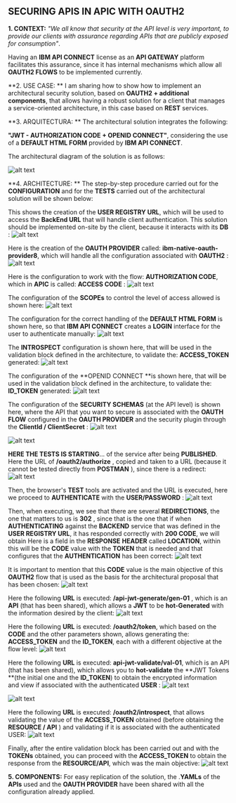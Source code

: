 ## **SECURING APIS IN APIC WITH OAUTH2**

**1. CONTEXT:**
*"We all know that security at the API level is very important, to provide our clients with assurance regarding APIs that are publicly exposed for consumption"*.

Having an **IBM API CONNECT** license as an **API GATEWAY** platform facilitates this assurance, since it has internal mechanisms which allow all **OAUTH2 FLOWS** to be implemented currently.

**2. USE CASE: **
I am sharing how to show how to implement an architectural security solution, based on **OAUTH2 + additional components**, that allows having a robust solution for a client that manages a service-oriented architecture, in this case based on **REST** services.

**3. ARQUITECTURA: **
The architectural solution integrates the following:

**"JWT - AUTHORIZATION CODE + OPENID CONNECT"**, considering the use of a **DEFAULT HTML FORM** provided by **IBM API CONNECT**.

The architectural diagram of the solution is as follows:

![alt text](https://github.com/maktup/SECURING-APIS-IN-APIC-WITH-OAUTH2/blob/main/ARCHITECTURE/Arquitectura%20-%20%5BPropuesta-02%5D%20-%20%5BDefault%20HTML%20Form%5D.jpg?raw=true)


**4. ARCHITECTURE: **
The step-by-step procedure carried out for the **CONFIGURATION** and for the **TESTS** carried out of the architectural solution will be shown below:

This shows the creation of the **USER REGISTRY URL**, which will be used to access the **BackEnd URL** that will handle client authentication. This solution should be implemented on-site by the client, because it interacts with its **DB** :
![alt text](https://github.com/maktup/SECURING-APIS-IN-APIC-WITH-OAUTH2/blob/main/CONFIGURATION/Config_01.jpg?raw=true)

Here is the creation of the **OAUTH PROVIDER** called: **ibm-native-oauth-provider8**, which will handle all the configuration associated with **OAUTH2** :
![alt text](https://github.com/maktup/SECURING-APIS-IN-APIC-WITH-OAUTH2/blob/main/CONFIGURATION/Config_02.jpg?raw=true)

Here is the configuration to work with the flow: **AUTHORIZATION CODE**, which in **APIC** is called: **ACCESS CODE** :
![alt text](https://github.com/maktup/SECURING-APIS-IN-APIC-WITH-OAUTH2/blob/main/CONFIGURATION/Config_03.jpg?raw=true)

The configuration of the **SCOPEs** to control the level of access allowed is shown here:
![alt text](https://github.com/maktup/SECURING-APIS-IN-APIC-WITH-OAUTH2/blob/main/CONFIGURATION/Config_04.jpg?raw=true)

The configuration for the correct handling of the **DEFAULT HTML FORM** is shown here, so that **IBM API CONNECT** creates a **LOGIN** interface for the user to authenticate manually:
![alt text](https://github.com/maktup/SECURING-APIS-IN-APIC-WITH-OAUTH2/blob/main/CONFIGURATION/Config_05.jpg?raw=true)

The **INTROSPECT** configuration is shown here, that will be used in the validation block defined in the architecture, to validate the: **ACCESS_TOKEN** generated:
![alt text](https://github.com/maktup/SECURING-APIS-IN-APIC-WITH-OAUTH2/blob/main/CONFIGURATION/Config_06.jpg?raw=true)

The configuration of the **OPENID CONNECT **is shown here, that will be used in the validation block defined in the architecture, to validate the: **ID_TOKEN** generated:
![alt text](https://github.com/maktup/SECURING-APIS-IN-APIC-WITH-OAUTH2/blob/main/CONFIGURATION/Config_07.jpg?raw=true)

The configuration of the **SECURITY SCHEMAS** (at the API level) is shown here, where the API that you want to secure is associated with the **OAUTH FLOW** configured in the **OAUTH PROVIDER** and the security plugin through the **ClientId / ClientSecret** :
![alt text](https://github.com/maktup/SECURING-APIS-IN-APIC-WITH-OAUTH2/blob/main/CONFIGURATION/Config_08.jpg?raw=true)
 
![alt text](https://github.com/maktup/SECURING-APIS-IN-APIC-WITH-OAUTH2/blob/main/CONFIGURATION/Config_09.jpg?raw=true)

**HERE THE TESTS IS STARTING**... of the service after being **PUBLISHED**. Here the URL of **/oauth2/authorize** , copied and taken to a URL (because it cannot be tested directly from **POSTMAN** ), since there is a redirect:
![alt text](https://github.com/maktup/SECURING-APIS-IN-APIC-WITH-OAUTH2/blob/main/CONFIGURATION/Config_10.jpg?raw=true)

Then, the browser's **TEST** tools are activated and the URL is executed, here we proceed to **AUTHENTICATE** with the **USER/PASSWORD** :
![alt text](https://github.com/maktup/SECURING-APIS-IN-APIC-WITH-OAUTH2/blob/main/CONFIGURATION/Config_11.jpg?raw=true)

Then, when executing, we see that there are several **REDIRECTIONS**, the one that matters to us is **302** , since that is the one that if when **AUTHENTICATING** against the **BACKEND** service that was defined in the **USER REGISTRY URL**, it has responded correctly with **200 CODE**, we will obtain Here is a field in the **RESPONSE** **HEADER** called **LOCATION**, within this will be the **CODE** value with the **TOKEN** that is needed and that configures that the **AUTHENTICATION** has been correct:
![alt text](https://github.com/maktup/SECURING-APIS-IN-APIC-WITH-OAUTH2/blob/main/CONFIGURATION/Config_12.jpg?raw=true)

It is important to mention that this **CODE** value is the main objective of this **OAUTH2** flow that is used as the basis for the architectural proposal that has been chosen:
![alt text](https://github.com/maktup/SECURING-APIS-IN-APIC-WITH-OAUTH2/blob/main/CONFIGURATION/Config_13.jpg?raw=true)

Here the following **URL** is executed: **/api-jwt-generate/gen-01** , which is an **API** (that has been shared), which allows a **JWT** to be **hot-Generated** with the information desired by the client:
![alt text](https://github.com/maktup/SECURING-APIS-IN-APIC-WITH-OAUTH2/blob/main/CONFIGURATION/Config_14.jpg?raw=true)

Here the following **URL** is executed: **/oauth2/token**, which based on the **CODE** and the other parameters shown, allows generating the: **ACCESS_TOKEN** and the **ID_TOKEN**, each with a different objective at the flow level:
![alt text](https://github.com/maktup/SECURING-APIS-IN-APIC-WITH-OAUTH2/blob/main/CONFIGURATION/Config_15.jpg?raw=true)

Here the following **URL** is executed: **api-jwt-validate/val-01**, which is an API (that has been shared), which allows you to **hot-validate** the **JWT Tokens **(the initial one and the **ID_TOKEN**) to obtain the encrypted information and view if associated with the authenticated **USER** :
![alt text](https://github.com/maktup/SECURING-APIS-IN-APIC-WITH-OAUTH2/blob/main/CONFIGURATION/Config_16.jpg?raw=true)

![alt text](https://github.com/maktup/SECURING-APIS-IN-APIC-WITH-OAUTH2/blob/main/CONFIGURATION/Config_17.jpg?raw=true)

Here the following **URL** is executed: **/oauth2/introspect**, that allows validating the value of the **ACCESS_TOKEN** obtained (before obtaining the **RESOURCE / API** ) and validating if it is associated with the authenticated USER:
![alt text](https://github.com/maktup/SECURING-APIS-IN-APIC-WITH-OAUTH2/blob/main/CONFIGURATION/Config_18.jpg?raw=true)

Finally, after the entire validation block has been carried out and with the **TOKENs** obtained, you can proceed with the **ACCESS_TOKEN** to obtain the response from the **RESOURCE/API**, which was the main objective:
![alt text](https://github.com/maktup/SECURING-APIS-IN-APIC-WITH-OAUTH2/blob/main/CONFIGURATION/Config_19.jpg?raw=true)

**5. COMPONENTS:**
For easy replication of the solution, the .**YAMLs** of the **APIs** used and the **OAUTH PROVIDER** have been shared with all the configuration already applied.
 
